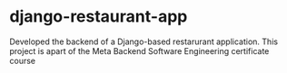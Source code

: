 # django-restaurant-app
Developed the backend of a Django-based restarurant application. This project is apart of the Meta Backend Software Engineering certificate course
